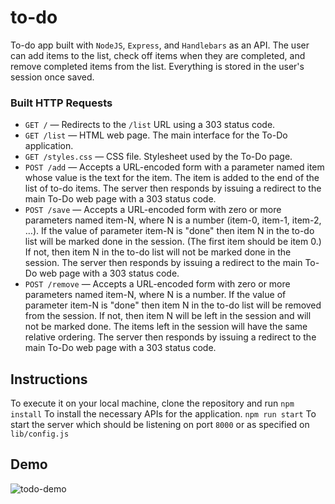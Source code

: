 # to-do
To-do app built with `NodeJS`, `Express`, and `Handlebars` as an API. The user can add items to the list, check off items when they are completed, and remove completed items from the list. Everything is stored in the user's session once saved.

### Built HTTP Requests

- `GET /` — Redirects to the `/list` URL using a 303 status code.
- `GET /list` — HTML web page. The main interface for the To-Do application.
- `GET /styles.css` — CSS file. Stylesheet used by the To-Do page.
- `POST /add` — Accepts a URL-encoded form with a parameter named item whose value is the text for the item. The item is added to the end of the list of to-do items. The server then responds by issuing a redirect to the main To-Do web page with a 303 status code.
- `POST /save` — Accepts a URL-encoded form with zero or more parameters named item-N, where N is a number (item-0, item-1, item-2, …). If the value of parameter item-N is "done" then item N in the to-do list will be marked done in the session. (The first item should be item 0.) If not, then item N in the to-do list will not be marked done in the session. The server then responds by issuing a redirect to the main To-Do web page with a 303 status code.
- `POST /remove` — Accepts a URL-encoded form with zero or more parameters named item-N, where N is a number. If the value of parameter item-N is "done" then item N in the to-do list will be removed from the session. If not, then item N will be left in the session and will not be marked done. The items left in the session will have the same relative ordering. The server then responds by issuing a redirect to the main To-Do web page with a 303 status code.

## Instructions
To execute it on your local machine, clone the repository and run
```npm install```
To install the necessary APIs for the application.
```npm run start```
To start the server which should be listening on port `8000` or as specified on `lib/config.js`

## Demo
![todo-demo](https://user-images.githubusercontent.com/83131937/172984915-1a088940-caef-4aa8-8216-31977158c090.gif)
